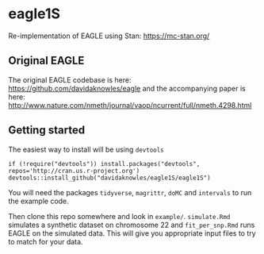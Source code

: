 # eagle1S

Re-implementation of EAGLE using Stan: https://mc-stan.org/

## Original EAGLE 

The original EAGLE codebase is here: https://github.com/davidaknowles/eagle
and the accompanying paper is here: http://www.nature.com/nmeth/journal/vaop/ncurrent/full/nmeth.4298.html

## Getting started

The easiest way to install will be using `devtools`
```
if (!require("devtools")) install.packages("devtools", repos='http://cran.us.r-project.org')
devtools::install_github("davidaknowles/eagle1S/eagle1S")
```

You will need the packages `tidyverse`, `magrittr`, `doMC` and `intervals` to run the example code. 

Then clone this repo somewhere and look in `example/`. `simulate.Rmd` simulates a synthetic dataset on chromosome 22 and `fit_per_snp.Rmd` runs EAGLE on the simulated data. This will give you appropriate input files to try to match for your data. 

